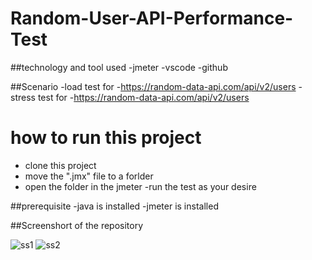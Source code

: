 # Random-User-API-Performance-Test

##technology and tool used
-jmeter
-vscode
-github

##Scenario
  -load test for -https://random-data-api.com/api/v2/users
    -stress test for -https://random-data-api.com/api/v2/users
    
# how to run this project
  - clone this project
  - move the ".jmx" file to a forlder 
  - open the folder in the jmeter
  -run the test as your desire 
  
  
  ##prerequisite
    -java  is installed 
    -jmeter is installed
    
 ##Screenshort of the repository
 
    
   ![ss1](https://user-images.githubusercontent.com/69245641/200138161-934900a7-d50c-4871-a029-5df713dc080e.png)
![ss2](https://user-images.githubusercontent.com/69245641/200138168-108bd821-3f6b-43f5-ae64-7b12b76c3115.png)

